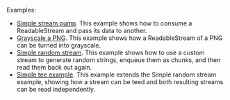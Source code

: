 Examples:
* [Simple stream pump](http://mdn.github.io/dom-examples/streams/simple-pump.html). This example shows how to consume a ReadableStream and pass its data to another.
* [Grayscale a PNG](http://mdn.github.io/dom-examples/streams/grayscale-png.html). This example shows how a ReadableStream of a PNG can be turned into grayscale.
* [Simple random stream](http://mdn.github.io/dom-examples/streams/simple-random-stream.html). This example shows how to use a custom stream to generate random strings, enqueue them as chunks, and then read them back out again.
* [Simple tee example](http://mdn.github.io/dom-examples/streams/simple-tee-example.html). This example extends the Simple random stream example, showing how a stream can be teed and both resulting streams can be read independently.
